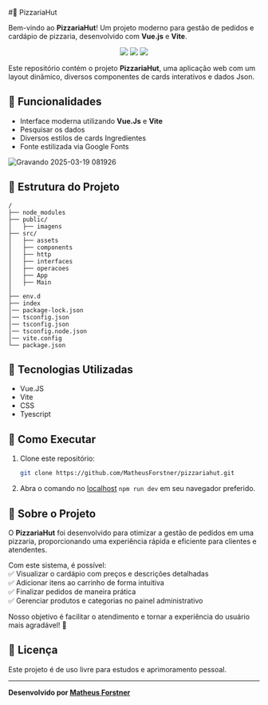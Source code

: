 #🍕 PizzariaHut  

Bem-vindo ao **PizzariaHut**! Um projeto moderno para gestão de pedidos e cardápio de pizzaria, desenvolvido com **Vue.js** e **Vite**. 

<p align="center">
  <img src="https://img.shields.io/badge/Vue.js-3.3.4-42b883?style=for-the-badge&logo=vue.js&logoColor=white">
  <img src="https://img.shields.io/badge/Vite-4.4.9-blueviolet?style=for-the-badge&logo=vite&logoColor=white">
  <img src="https://img.shields.io/badge/TypeScript-5.1.6-3178c6?style=for-the-badge&logo=typescript&logoColor=white">
</p>

Este repositório contém o projeto **PizzariaHut**, uma aplicação web com um layout dinâmico, diversos componentes de cards interativos e dados Json.

## 🚀 Funcionalidades
- Interface moderna utilizando **Vue.Js** e **Vite**
- Pesquisar os dados
- Diversos estilos de cards Ingredientes
- Fonte estilizada via Google Fonts


![Gravando 2025-03-19 081926](https://github.com/user-attachments/assets/35359e4f-3eed-4d06-864c-77d849f0f025)


## 📂 Estrutura do Projeto
```
/
├── node_modules
├── public/
│   ├── imagens
├── src/
│   ├── assets
│   ├── components
│   ├── http
│   ├── interfaces
│   ├── operacoes
│   ├── App
│   ├── Main
│
├── env.d
├── index
│── package-lock.json
│── tsconfig.json
│── tsconfig.json
│── tsconfig.node.json
│── vite.config
└── package.json
```

## 🎨 Tecnologias Utilizadas
- Vue.JS
- Vite
- CSS
- Tyescript

## 🔧 Como Executar
1. Clone este repositório:
   ```sh
   git clone https://github.com/MatheusForstner/pizzariahut.git
   ```
2. Abra o comando no [localhost](http://localhost:5173/) `npm run dev` em seu navegador preferido.

## 📌 Sobre o Projeto

O **PizzariaHut** foi desenvolvido para otimizar a gestão de pedidos em uma pizzaria, proporcionando uma experiência rápida e eficiente para clientes e atendentes.  

Com este sistema, é possível:  
✅ Visualizar o cardápio com preços e descrições detalhadas  
✅ Adicionar itens ao carrinho de forma intuitiva  
✅ Finalizar pedidos de maneira prática  
✅ Gerenciar produtos e categorias no painel administrativo  

Nosso objetivo é facilitar o atendimento e tornar a experiência do usuário mais agradável! 🎯  

## 📝 Licença
Este projeto é de uso livre para estudos e aprimoramento pessoal.

---
**Desenvolvido por [Matheus Forstner](https://github.com/MatheusForstner)**

